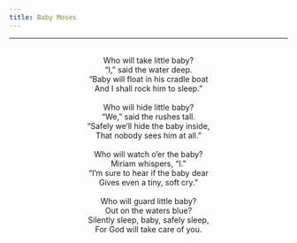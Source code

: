 ```yaml
---
title: Baby Moses
---
```


---
<center>
<br/>
Who will take little baby?<br/>
“I,” said the water deep.<br/>
“Baby will float in his cradle boat<br/>
And I shall rock him to sleep.”<br/>
<br/>
Who will hide little baby?<br/>
“We,” said the rushes tall.<br/>
“Safely we’ll hide the baby inside,<br/>
That nobody sees him at all.”<br/>
<br/>
Who will watch o’er the baby?<br/>
Miriam whispers, “I.”<br/>
“I’m sure to hear if the baby dear<br/>
Gives even a tiny, soft cry.”<br/>
<br/>
Who will guard little baby?<br/>
Out on the waters blue?<br/>
Silently sleep, baby, safely sleep,<br/>
For God will take care of you.<br/>

</center>